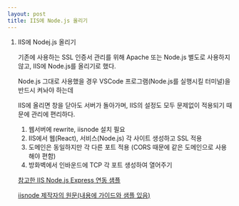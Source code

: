 ```yaml
---
layout: post
title: IIS에 Node.js 올리기
---
```


1. IIS에 Nodej.js 올리기

    기존에 사용하는 SSL 인증서 관리를 위해 Apache 또는 Node.js 별도로 사용하지 않고, IIS에 Node.js를 올리기로 했다.
    
    Node.js 그대로 사용했을 경우 VSCode 프로그램(Node.js를 실행시킬 터미널)을 반드시 켜놔야 하는데
    
    IIS에 올리면 창을 닫아도 서버가 돌아가며, IIS의 설정도 모두 문제없이 적용되기 때문에 관리에 편리하다.
    
    1. 웹서버에 rewrite, iisnode 설치 필요
    2. IIS에서 웹(React), 서비스(Node.js) 각 사이트 생성하고 SSL 적용
    3. 도메인은 동일하지만 각 다른 포트 적용 (CORS 때문에 같은 도메인으로 사용해야 편함)
    4. 방화벽에서 인바운드에 TCP 각 포트 생성하여 열어주기
    
    [참고한 IIS Node.js Express 연동 샘플](https://m.blog.naver.com/apchima/221871247759)
    
    [iisnode 제작자의 원문(내용에 가이드와 샘플 있음)](https://github.com/Azure/iisnode)

